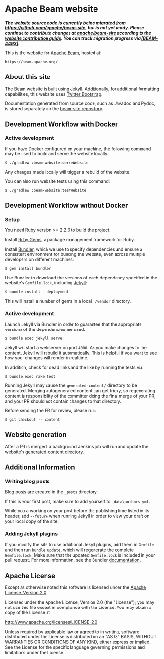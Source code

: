 # Apache Beam website

_**The website source code is currently being migrated from 
https://github.com/apache/beam-site, but is not yet ready. Please 
continue to contribute changes at 
[apache/beam-site](https://github.com/apache/beam-site) according to 
the [website contribution guide](https://beam.apache.org/contribute/#contributing-to-the-website). 
You can track migration progress via 
[[BEAM-4493]](https://issues.apache.org/jira/browse/BEAM-4493).**_

This is the website for [Apache Beam](https://beam.apache.org/), hosted at:

    https://beam.apache.org/

## About this site

The Beam website is built using [Jekyll](http://jekyllrb.com/). Additionally,
for additional formatting capabilities, this website uses
[Twitter Bootstrap](http://getbootstrap.com/).

Documentation generated from source code, such as Javadoc and Pydoc, is stored
separately on the [beam-site
repository](https://github.com/apache/beam-site/tree/asf-site/content/documentation/sdks).

## Development Workflow with Docker

### Active development

If you have Docker configured on your machine, the following command may be used
to build and serve the website locally.

    $ ./gradlew :beam-website:serveWebsite

Any changes made locally will trigger a rebuild of the website.

You can also run website tests using this command:

    $ ./gradlew :beam-website:testWebsite

## Development Workflow without Docker

### Setup

You need Ruby version >= 2.2.0 to build the project.

Install [Ruby Gems](https://rubygems.org/pages/download), a package management framework for Ruby.

Install [Bundler](http://bundler.io/v1.3/rationale.html), which  we use to specify dependencies and ensure
a consistent environment for building the website, even across multiple developers on different machines:

    $ gem install bundler

Use Bundler to download the versions of each dependency specified in the website's `Gemfile.lock`,
including [Jekyll](https://jekyllrb.com/):

    $ bundle install --deployment

This will install a number of gems in a local `./vendor` directory.

### Active development

Launch Jekyll via Bundler in order to guarantee that the appropriate versions of the dependencies are used:

    $ bundle exec jekyll serve

Jekyll will start a webserver on port `4000`. As you make changes to the
content, Jekyll will rebuild it automatically. This is helpful if you want to see
how your changes will render in realtime.

In addition, check for dead links and the like by running the tests via:

    $ bundle exec rake test

Running Jekyll may cause the `generated-content/` directory to be generated.
Merging autogenerated content can get tricky, so regenerating content is
responsibility of the committer doing the final merge of your PR, and
your PR should not contain changes to that directory.

Before sending the PR for review, please run:

    $ git checkout -- content

## Website generation

After a PR is merged, a background Jenkins job will run and update the website's
[generated-content
directory](https://github.com/apache/beam/tree/asf-site/website/generated-content).

## Additional Information

### Writing blog posts

Blog posts are created in the `_posts` directory.

If this is your first post, make sure to add yourself to `_data\authors.yml`.

While you a working on your post before the publishing time listed in its header,
add `--future` when running Jekyll in order to view your draft on your local copy of
the site.

### Adding Jekyll plugins

If you modify the site to use additional Jekyll plugins, add them in `Gemfile`
and then run `bundle update`, which will regenerate the complete `Gemfile.lock`.
Make sure that the updated `Gemfile.lock` is included in your pull request. For more information,
see the Bundler [documentation](http://bundler.io/v1.3/rationale.html).

## Apache License

Except as otherwise noted this software is licensed under the
[Apache License, Version 2.0](http://www.apache.org/licenses/LICENSE-2.0.html)

Licensed under the Apache License, Version 2.0 (the "License");
you may not use this file except in compliance with the License.
You may obtain a copy of the License at

  http://www.apache.org/licenses/LICENSE-2.0

Unless required by applicable law or agreed to in writing, software
distributed under the License is distributed on an "AS IS" BASIS,
WITHOUT WARRANTIES OR CONDITIONS OF ANY KIND, either express or implied.
See the License for the specific language governing permissions and
limitations under the License.
